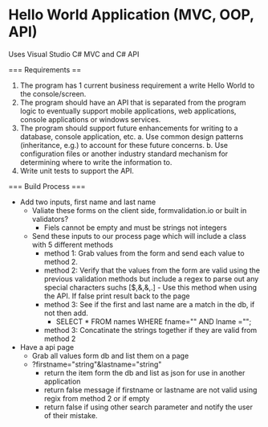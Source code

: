 # Hello World Application (MVC, OOP, API)
Uses Visual Studio C# MVC and C# API

=== Requirements == 
1. The program has 1 current business requirement a write Hello World to the console/screen.
2. The program should have an API that is separated from the program logic to eventually support mobile applications, web applications, console applications or windows services.
3. The program should support future enhancements for writing to a database, console application, etc.
  a. Use common design patterns (inheritance, e.g.) to account for these future concerns.
  b. Use configuration files or another industry standard mechanism for determining where to write the information to.
4. Write unit tests to support the API.


=== Build Process ===
* Add two inputs, first name and last name
  * Valiate these forms on the client side, formvalidation.io or built in validators?
    * Fiels cannot be empty and must be strings not integers
  * Send these inputs to our process page which will include a class with 5 different methods
    * method 1: Grab values from the form and send each value to method 2.
    * method 2: Verify that the values from the form are valid using the previous validation methods but include a regex to parse out any special characters suchs [$,&,&,.] - Use this method when using the API. If false print result back to the page
    * method 3: See if the first and last name are a match in the db, if not then add. 
      * SELECT * FROM names WHERE fname="" AND lname =""; 
    * method 3: Concatinate the strings together if they are valid from method 2
* Have a api page
  * Grab all values form db and list them on a page
  * ?firstname="string"&lastname="string"
    * return the item form the db and list as json for use in another application
    * return false message if firstname or lastname are not valid using regix from method 2 or if empty
    * return false if using other search parameter and notify the user of their mistake. 
    
      
